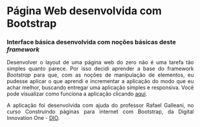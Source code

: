 <h1>Página Web desenvolvida com Bootstrap</h1>
<h3>Interface básica desenvolvida com noções básicas deste <em>framework</em></h3>

<p align="justify">
Desenvolver o layout de uma página web do zero não é uma tarefa tão simples quanto parece. Por isso decidi aprender a base do framework <em>Bootstrap</em> para que, com as noções de manipulação de elementos, eu pudesse aplicar o que aprendi e incrementar a aplicação do modo que eu achar melhor, buscando entregar uma aplicação simples e responsiva. Você pode visualizar como funciona a aplicação clicando <a href="https://devinbuilding.github.io/uploadAulaLayoutBootstrap/">aqui</a>.
</p>
<p align="justify">
A aplicação foi desenvolvida com ajuda do professor Rafael Galleani, no curso Construindo páginas para internet com Bootstrap, da Digital Innovation One - <a href="https://www.dio.me/">DIO</a>.
</p>
